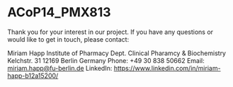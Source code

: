 # ACoP14_PMX813
Thank you for your interest in our project. 
If you have any questions or would like to get in touch, please contact: 

Miriam Happ
Institute of Pharmacy
Dept. Clinical Pharamcy & Biochemistry
Kelchstr. 31
12169 Berlin
Germany
Phone: +49 30 838 50662
Email: miriam.happ@fu-berlin.de
LinkedIn: https://www.linkedin.com/in/miriam-happ-b12a15200/
